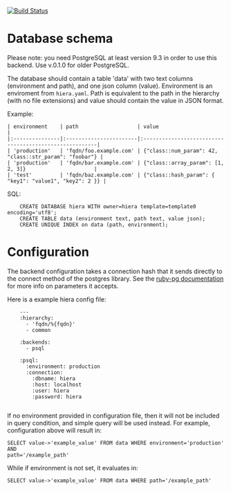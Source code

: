[![Build Status](https://travis-ci.org/tioteath/hiera-psql.svg?branch=master)](https://travis-ci.org/tioteath/hiera-psql)

Database schema
===============

Please note: you need PostgreSQL at least version 9.3 in order to use this 
backend. Use v.0.1.0 for older PostgreSQL.

The database should contain a table 'data' with two text columns (environment
 and path), and one json column (value).
Environment is an enviroment from ``hiera.yaml``. Path is equivalent to the 
path in the hierarchy (with no file extensions) and value should contain the value in JSON format.

Example:
```
| environment    | path                   | value                                                  |
|:---------------|:-----------------------|:-------------------------------------------------------|
| 'production'   | 'fqdn/foo.example.com' | {"class::num_param": 42, "class::str_param": "foobar"} |
| 'production'   | 'fqdn/bar.example.com' | {"class::array_param": [1, 2, 3]}                      |
| 'test'         | 'fqdn/baz.example.com' | {"class::hash_param": { "key1": "value1", "key2": 2 }} |
```

SQL:
```
    CREATE DATABASE hiera WITH owner=hiera template=template0 encoding='utf8';
    CREATE TABLE data (environment text, path text, value json);
    CREATE UNIQUE INDEX on data (path, environment);
```

Configuration
=============

The backend configuration takes a connection hash that it sends directly to the connect method of the postgres library. See the [ruby-pg documentation](http://deveiate.org/code/pg/PG/Connection.html#method-c-new) for more info on parameters it accepts.

Here is a example hiera config file:
```
    ---
    :hierarchy:
      - 'fqdn/%{fqdn}'
      - common
    
    :backends:
      - psql
    
    :psql:
      :environment: production
      :connection:
        :dbname: hiera
        :host: localhost
        :user: hiera
        :password: hiera
        
```

If no environment provided in configuration file, then it will not be 
included in query condition, and simple query will be used instead.
For example, configuration above will result in:
```
SELECT value->'example_value' FROM data WHERE environment='production'  AND 
path='/example_path'
```
While if environment is not set, it evaluates in:
```
SELECT value->'example_value' FROM data WHERE path='/example_path'
```
